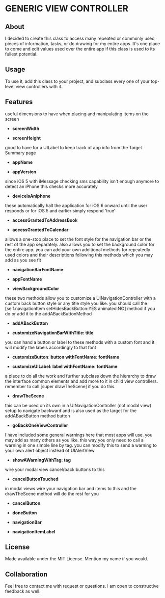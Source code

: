 GENERIC VIEW CONTROLLER
=======================

About
-----

I decided to create this class to access many repeated or commonly used pieces of information, tasks, or do drawing for my entire apps. It's one place to come and edit values used over the entire app if this class is used to its fullest potential.

Usage
-----

To use it, add this class to your project, and subclass every one of your top-level view controllers with it.

Features
--------------
useful dimensions to have when placing and manipulating items on the screen

- **screenWidth**

- **screenHeight**


good to have for a UILabel to keep track of app info from the Target Summary page

- **appName**

- **appVersion**


since iOS 5 with iMessage checking sms capability isn't enough anymore to detect an iPhone this checks more accurately

- **deviceIsAnIphone**


these automatically halt the application for iOS 6 onward until the user responds or for iOS 5 and earlier simply respond 'true'

- **accessGrantedToAddressBook**

- **accessGrantedToCalendar**


allows a one-stop place to set the font style for the navigation bar or the rest of the app separately. also allows you to set the background color for the entire app. you can add your own additional methods for repeatedly used colors and their descriptions following this methods which you may add as you see fit

- **navigationBarFontName**

- **appFontName**

- **viewBackgroundColor**


these two methods allow you to customize a UINavigationController with a custom back button style or any title style you like. you should call the [self.navigationItem setHidesBackButton:YES animated:NO] method if you do or add it to the addABackButtonMethod

- **addABackButton**

- **customizeNavigationBarWithTitle: title**


you can hand a button or label to these methods with a custom font and it will modify the labels accordingly to that font

- **customizeButton: button withFontName: fontName**

- **customizeUILabel: label withFontName: fontName**


a place to do all the work and further subclass down the hierarchy to draw the interface common elements and add more to it in child view controllers. remember to call [super drawTheScene] if you do this

- **drawTheScene**


this can be used on its own in a UINavigationController (not modal view) setup to navigate backward and is also used as the target for the addABackButton method button

- **goBackOneViewController**


I have included some general warnings here that most apps will use. you may add as many others as you like. this way you only need to call a warning in one simple line by tag. you can modify this to send a warning to your own alert object instead of UIAlertView

- **showAWarningWithTag: tag**


wire your modal view cancel/back buttons to this

- **cancelButtonTouched**


in modal views wire your navigation bar and items to this and the drawTheScene method will do the rest for you

- **cancelButton**

- **doneButton**

- **navigationBar**

- **navigationItemLabel**


License
-------

Made available under the MIT License. Mention my name if you would.

Collaboration
-------------

Feel free to contact me with request or questions. I am open to constructive feedback as well.